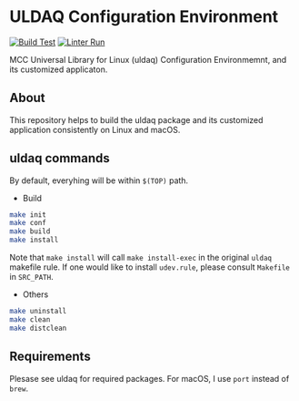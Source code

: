# ULDAQ Configuration Environment

[![Build Test](https://github.com/jeonghanlee/uldaq-env/actions/workflows/build.yml/badge.svg)](https://github.com/jeonghanlee/uldaq-env/actions/workflows/build.yml)
[![Linter Run](https://github.com/jeonghanlee/uldaq-env/actions/workflows/linter.yml/badge.svg)](https://github.com/jeonghanlee/uldaq-env/actions/workflows/linter.yml)

MCC Universal Library for Linux (uldaq) Configuration Environmemnt, and its customized applicaton.

## About
This repository helps to build the uldaq package and its customized application consistently on Linux and macOS.

## uldaq commands

By default, everyhing will be within `$(TOP)` path.

* Build

```bash
make init
make conf
make build
make install
```

Note that `make install` will call `make install-exec` in the original `uldaq` makefile rule. If one would like to install `udev.rule`, please consult `Makefile` in `SRC_PATH`.

* Others

```bash
make uninstall
make clean
make distclean
```

## Requirements

Plesase see uldaq for required packages. For macOS, I use `port` instead of `brew`.
